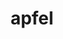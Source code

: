 ---
title: "apfel"
layout: cache
categories: [package, develop-2025-03-30]
meta: {"compilers": ["gcc@11.4.0"], "num_specs": 1, "num_specs_by_stack": {"hep": 1, "root": 1}, "oss": ["ubuntu22.04"], "platforms": ["linux"], "stacks": ["hep", "root"], "targets": ["x86_64_v3"], "versions": ["3.1.1"]}
spec_details: [{"compiler": "gcc@11.4.0", "hash": "tkd3u4ih5q6ceey3ezor22lxupp4qjjj", "os": "ubuntu22.04", "platform": "linux", "size": "-", "stacks": ["hep", "root"], "target": "x86_64_v3", "variants": ["build_system=cmake", "build_type=Release", "generator=make", "~ipo", "+lhapdf", "+python"], "versions": ["3.1.1"]}]
---
